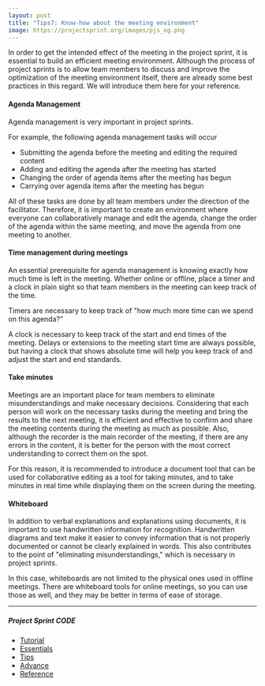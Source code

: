 ```yaml
---
layout: post
title: "Tips7: Know-how about the meeting environment"
image: https://projectsprint.org/images/pjs_og.png
---
```


In order to get the intended effect of the meeting in the project sprint, it is essential to build an efficient meeting environment. Although the process of project sprints is to allow team members to discuss and improve the optimization of the meeting environment itself, there are already some best practices in this regard. We will introduce them here for your reference.

#### Agenda Management
Agenda management is very important in project sprints.

For example, the following agenda management tasks will occur
- Submitting the agenda before the meeting and editing the required content
- Adding and editing the agenda after the meeting has started
- Changing the order of agenda items after the meeting has begun
- Carrying over agenda items after the meeting has begun

All of these tasks are done by all team members under the direction of the facilitator. Therefore, it is important to create an environment where everyone can collaboratively manage and edit the agenda, change the order of the agenda within the same meeting, and move the agenda from one meeting to another.

#### Time management during meetings
An essential prerequisite for agenda management is knowing exactly how much time is left in the meeting. Whether online or offline, place a timer and a clock in plain sight so that team members in the meeting can keep track of the time.

Timers are necessary to keep track of "how much more time can we spend on this agenda?”

A clock is necessary to keep track of the start and end times of the meeting. Delays or extensions to the meeting start time are always possible, but having a clock that shows absolute time will help you keep track of and adjust the start and end standards.

#### Take minutes
Meetings are an important place for team members to eliminate misunderstandings and make necessary decisions. Considering that each person will work on the necessary tasks during the meeting and bring the results to the next meeting, it is efficient and effective to confirm and share the meeting contents during the meeting as much as possible. Also, although the recorder is the main recorder of the meeting, if there are any errors in the content, it is better for the person with the most correct understanding to correct them on the spot.

For this reason, it is recommended to introduce a document tool that can be used for collaborative editing as a tool for taking minutes, and to take minutes in real time while displaying them on the screen during the meeting.

#### Whiteboard
In addition to verbal explanations and explanations using documents, it is important to use handwritten information for recognition. Handwritten diagrams and text make it easier to convey information that is not properly documented or cannot be clearly explained in words. This also contributes to the point of "eliminating misunderstandings," which is necessary in project sprints.

In this case, whiteboards are not limited to the physical ones used in offline meetings. There are whiteboard tools for online meetings, so you can use those as well, and they may be better in terms of ease of storage.


---

##### Project Sprint CODE
- [Tutorial](../tutorial/index.md)
- [Essentials](../essentials.md)
- [Tips](../tips/index.md)
- [Advance](../advance.md)
- [Reference](../reference.md)
